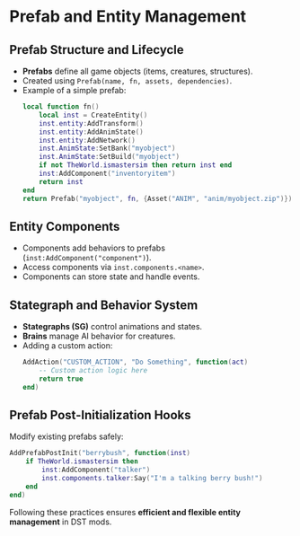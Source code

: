 # **Prefab and Entity Management**

## Prefab Structure and Lifecycle
- **Prefabs** define all game objects (items, creatures, structures).
- Created using `Prefab(name, fn, assets, dependencies)`.
- Example of a simple prefab:
  ```lua
  local function fn()
      local inst = CreateEntity()
      inst.entity:AddTransform()
      inst.entity:AddAnimState()
      inst.entity:AddNetwork()
      inst.AnimState:SetBank("myobject")
      inst.AnimState:SetBuild("myobject")
      if not TheWorld.ismastersim then return inst end
      inst:AddComponent("inventoryitem")
      return inst
  end
  return Prefab("myobject", fn, {Asset("ANIM", "anim/myobject.zip")})
  ```

## Entity Components
- Components add behaviors to prefabs (`inst:AddComponent("component")`).
- Access components via `inst.components.<name>`.
- Components can store state and handle events.

## Stategraph and Behavior System
- **Stategraphs (SG)** control animations and states.
- **Brains** manage AI behavior for creatures.
- Adding a custom action:
  ```lua
  AddAction("CUSTOM_ACTION", "Do Something", function(act)
      -- Custom action logic here
      return true
  end)
  ```

## Prefab Post-Initialization Hooks
Modify existing prefabs safely:
```lua
AddPrefabPostInit("berrybush", function(inst)
    if TheWorld.ismastersim then
        inst:AddComponent("talker")
        inst.components.talker:Say("I'm a talking berry bush!")
    end
end)
```

Following these practices ensures **efficient and flexible entity management** in DST mods.
